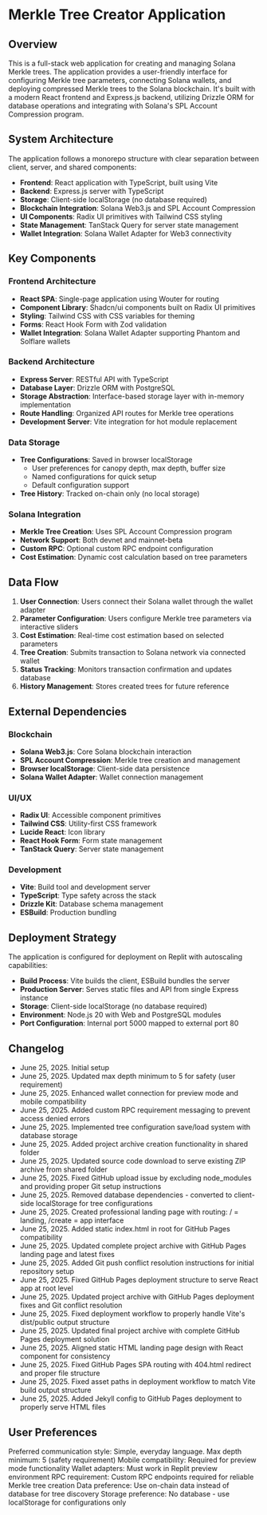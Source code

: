 # Merkle Tree Creator Application

## Overview

This is a full-stack web application for creating and managing Solana Merkle trees. The application provides a user-friendly interface for configuring Merkle tree parameters, connecting Solana wallets, and deploying compressed Merkle trees to the Solana blockchain. It's built with a modern React frontend and Express.js backend, utilizing Drizzle ORM for database operations and integrating with Solana's SPL Account Compression program.

## System Architecture

The application follows a monorepo structure with clear separation between client, server, and shared components:

- **Frontend**: React application with TypeScript, built using Vite
- **Backend**: Express.js server with TypeScript
- **Storage**: Client-side localStorage (no database required)
- **Blockchain Integration**: Solana Web3.js and SPL Account Compression
- **UI Components**: Radix UI primitives with Tailwind CSS styling
- **State Management**: TanStack Query for server state management
- **Wallet Integration**: Solana Wallet Adapter for Web3 connectivity

## Key Components

### Frontend Architecture
- **React SPA**: Single-page application using Wouter for routing
- **Component Library**: Shadcn/ui components built on Radix UI primitives
- **Styling**: Tailwind CSS with CSS variables for theming
- **Forms**: React Hook Form with Zod validation
- **Wallet Integration**: Solana Wallet Adapter supporting Phantom and Solflare wallets

### Backend Architecture
- **Express Server**: RESTful API with TypeScript
- **Database Layer**: Drizzle ORM with PostgreSQL
- **Storage Abstraction**: Interface-based storage layer with in-memory implementation
- **Route Handling**: Organized API routes for Merkle tree operations
- **Development Server**: Vite integration for hot module replacement

### Data Storage
- **Tree Configurations**: Saved in browser localStorage
  - User preferences for canopy depth, max depth, buffer size
  - Named configurations for quick setup
  - Default configuration support
- **Tree History**: Tracked on-chain only (no local storage)

### Solana Integration
- **Merkle Tree Creation**: Uses SPL Account Compression program
- **Network Support**: Both devnet and mainnet-beta
- **Custom RPC**: Optional custom RPC endpoint configuration
- **Cost Estimation**: Dynamic cost calculation based on tree parameters

## Data Flow

1. **User Connection**: Users connect their Solana wallet through the wallet adapter
2. **Parameter Configuration**: Users configure Merkle tree parameters via interactive sliders
3. **Cost Estimation**: Real-time cost estimation based on selected parameters
4. **Tree Creation**: Submits transaction to Solana network via connected wallet
5. **Status Tracking**: Monitors transaction confirmation and updates database
6. **History Management**: Stores created trees for future reference

## External Dependencies

### Blockchain
- **Solana Web3.js**: Core Solana blockchain interaction
- **SPL Account Compression**: Merkle tree creation and management
- **Browser localStorage**: Client-side data persistence
- **Solana Wallet Adapter**: Wallet connection management

### UI/UX
- **Radix UI**: Accessible component primitives
- **Tailwind CSS**: Utility-first CSS framework
- **Lucide React**: Icon library
- **React Hook Form**: Form state management
- **TanStack Query**: Server state management

### Development
- **Vite**: Build tool and development server
- **TypeScript**: Type safety across the stack
- **Drizzle Kit**: Database schema management
- **ESBuild**: Production bundling

## Deployment Strategy

The application is configured for deployment on Replit with autoscaling capabilities:

- **Build Process**: Vite builds the client, ESBuild bundles the server
- **Production Server**: Serves static files and API from single Express instance
- **Storage**: Client-side localStorage (no database required)
- **Environment**: Node.js 20 with Web and PostgreSQL modules
- **Port Configuration**: Internal port 5000 mapped to external port 80

## Changelog

- June 25, 2025. Initial setup
- June 25, 2025. Updated max depth minimum to 5 for safety (user requirement)
- June 25, 2025. Enhanced wallet connection for preview mode and mobile compatibility
- June 25, 2025. Added custom RPC requirement messaging to prevent access denied errors
- June 25, 2025. Implemented tree configuration save/load system with database storage
- June 25, 2025. Added project archive creation functionality in shared folder
- June 25, 2025. Updated source code download to serve existing ZIP archive from shared folder
- June 25, 2025. Fixed GitHub upload issue by excluding node_modules and providing proper Git setup instructions
- June 25, 2025. Removed database dependencies - converted to client-side localStorage for tree configurations
- June 25, 2025. Created professional landing page with routing: / = landing, /create = app interface
- June 25, 2025. Added static index.html in root for GitHub Pages compatibility
- June 25, 2025. Updated complete project archive with GitHub Pages landing page and latest fixes
- June 25, 2025. Added Git push conflict resolution instructions for initial repository setup
- June 25, 2025. Fixed GitHub Pages deployment structure to serve React app at root level
- June 25, 2025. Updated project archive with GitHub Pages deployment fixes and Git conflict resolution
- June 25, 2025. Fixed deployment workflow to properly handle Vite's dist/public output structure
- June 25, 2025. Updated final project archive with complete GitHub Pages deployment solution
- June 25, 2025. Aligned static HTML landing page design with React component for consistency
- June 25, 2025. Fixed GitHub Pages SPA routing with 404.html redirect and proper file structure
- June 25, 2025. Fixed asset paths in deployment workflow to match Vite build output structure
- June 25, 2025. Added Jekyll config to GitHub Pages deployment to properly serve HTML files

## User Preferences

Preferred communication style: Simple, everyday language.
Max depth minimum: 5 (safety requirement)
Mobile compatibility: Required for preview mode functionality
Wallet adapters: Must work in Replit preview environment
RPC requirement: Custom RPC endpoints required for reliable Merkle tree creation
Data preference: Use on-chain data instead of database for tree discovery
Storage preference: No database - use localStorage for configurations only